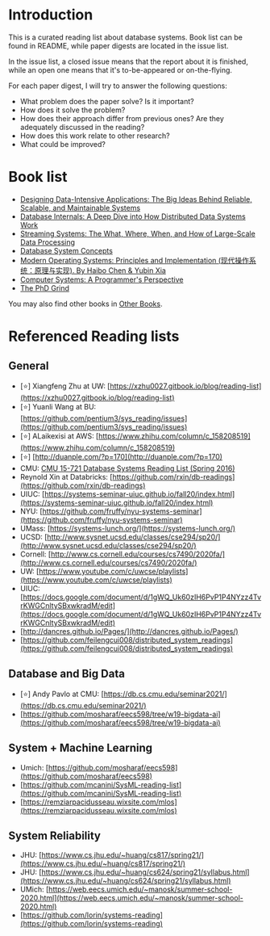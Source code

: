 # Introduction
This is a curated reading list about database systems. Book list can be found in README, while paper digests are located in the issue list. 

In the issue list, a closed issue means that the report about it is finished, while an open one means that it's to-be-appeared or on-the-flying. 

For each paper digest, I will try to answer the following questions: 
- What problem does the paper solve? Is it important? 
- How does it solve the problem? 
- How does their approach differ from previous ones? Are they adequately discussed in the reading? 
- How does this work relate to other research? 
- What could be improved? 


# Book list
- [Designing Data-Intensive Applications: The Big Ideas Behind Reliable, Scalable, and Maintainable Systems](https://github.com/Sunt-ing/database-system-readings/blob/main/DDIA-deisgning-data-intensive-applications.md)
- [Database Internals: A Deep Dive into How Distributed Data Systems Work](https://github.com/Sunt-ing/database-system-readings/blob/main/Database%20Internals.md)
- [Streaming Systems: The What, Where, When, and How of Large-Scale Data Processing](https://github.com/Sunt-ing/database-system-readings/blob/main/SS-streaming-systems.md)
- [Database System Concepts](https://github.com/Sunt-ing/database-system-readings/blob/main/Database%20System%20Concepts.md)
- [Modern Operating Systems: Principles and Implementation (现代操作系统：原理与实现). By Haibo Chen & Yubin Xia](https://github.com/Sunt-ing/database-system-readings/blob/main/MOSPI-Modern%20Operating%20Systems:%20Principles%20and%20Implementation.md)
- [Computer Systems: A Programmer's Perspective](https://github.com/Sunt-ing/database-system-readings/blob/main/CS:APP-omputer%20Systems:%20A%20Programmer's%20Perspective.md)
- [The PhD Grind](https://github.com/Sunt-ing/database-system-readings/blob/main/The%20PhD%20Grind.md)

You may also find other books in [Other Books](https://github.com/Sunt-ing/database-system-readings/blob/main/Other%20Books.md).


# Referenced Reading lists
## General 
- [:star:] Xiangfeng Zhu at UW: [https://xzhu0027.gitbook.io/blog/reading-list](https://xzhu0027.gitbook.io/blog/reading-list)
- [:star:] Yuanli Wang at BU: [https://github.com/pentium3/sys_reading/issues](https://github.com/pentium3/sys_reading/issues)
- [:star:] ALaikexisi at AWS: [https://www.zhihu.com/column/c_158208519](https://www.zhihu.com/column/c_158208519)
- [:star:] [http://duanple.com/?p=170](http://duanple.com/?p=170)
- CMU: [CMU 15-721 Database Systems Reading List (Spring 2016)](https://15721.courses.cs.cmu.edu/spring2016/schedule.html)
- Reynold Xin at Databricks: [https://github.com/rxin/db-readings](https://github.com/rxin/db-readings)
- UIUC: [https://systems-seminar-uiuc.github.io/fall20/index.html](https://systems-seminar-uiuc.github.io/fall20/index.html)
- NYU: [https://github.com/fruffy/nyu-systems-seminar](https://github.com/fruffy/nyu-systems-seminar)
- UMass: [https://systems-lunch.org/](https://systems-lunch.org/)
- UCSD: [http://www.sysnet.ucsd.edu/classes/cse294/sp20/](http://www.sysnet.ucsd.edu/classes/cse294/sp20/)
- Cornell: [http://www.cs.cornell.edu/courses/cs7490/2020fa/](http://www.cs.cornell.edu/courses/cs7490/2020fa/)
- UW: [https://www.youtube.com/c/uwcse/playlists](https://www.youtube.com/c/uwcse/playlists)
- UIUC: [https://docs.google.com/document/d/1gWQ_Uk60zIH6PvP1P4NYzz4TvrKWGCnltySBxwkradM/edit](https://docs.google.com/document/d/1gWQ_Uk60zIH6PvP1P4NYzz4TvrKWGCnltySBxwkradM/edit)
- [http://dancres.github.io/Pages/](http://dancres.github.io/Pages/)
- [https://github.com/feilengcui008/distributed_system_readings](https://github.com/feilengcui008/distributed_system_readings)

## Database and Big Data
- [:star:] Andy Pavlo at CMU: [https://db.cs.cmu.edu/seminar2021/](https://db.cs.cmu.edu/seminar2021/)
- [https://github.com/mosharaf/eecs598/tree/w19-bigdata-ai](https://github.com/mosharaf/eecs598/tree/w19-bigdata-ai)

## System + Machine Learning
- Umich: [https://github.com/mosharaf/eecs598](https://github.com/mosharaf/eecs598)
- [https://github.com/mcanini/SysML-reading-list](https://github.com/mcanini/SysML-reading-list)
- [https://remziarpacidusseau.wixsite.com/mlos](https://remziarpacidusseau.wixsite.com/mlos)

## System Reliability
- JHU: [https://www.cs.jhu.edu/~huang/cs817/spring21/](https://www.cs.jhu.edu/~huang/cs817/spring21/)
- JHU: [https://www.cs.jhu.edu/~huang/cs624/spring21/syllabus.html](https://www.cs.jhu.edu/~huang/cs624/spring21/syllabus.html)
- UMich: [https://web.eecs.umich.edu/~manosk/summer-school-2020.html](https://web.eecs.umich.edu/~manosk/summer-school-2020.html)
- [https://github.com/lorin/systems-reading](https://github.com/lorin/systems-reading)


